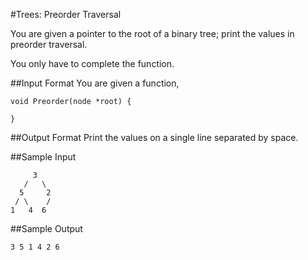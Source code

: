 #Trees: Preorder Traversal

You are given a pointer to the root of a binary tree; print the values in preorder traversal.

You only have to complete the function.

##Input Format 
You are given a function,

```
void Preorder(node *root) {

}
```

##Output Format 
Print the values on a single line separated by space.

##Sample Input

```
     3  
   /   \  
  5     2  
 / \    /  
1   4  6  
```

##Sample Output

```
3 5 1 4 2 6  
```

